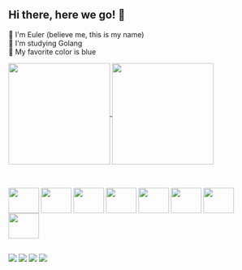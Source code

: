 ## Hi there, here we go! 🤝


🔵 I'm Euler (believe me, this is my name) <br>
🔵 I'm studying Golang <br>
🔵 My favorite color is blue

<div>
  <a href="https://github.com/Gomes34">
    <img height=200em align="center" src="https://github-readme-stats.vercel.app/api?username=gomes34&theme=tokyonight&rank_icon=github&include_all_commits=true" />
  </a>
  <a href="https://github.com/Gomes34">
    <img height=200em align="center" src="https://github-readme-stats.vercel.app/api/top-langs?username=gomes34&layout=compact&langs_count=8&card_width=320&theme=tokyonight" />
  </a>
</div>

##

<div style="display: inline-block"> <br>
  <img align="center" height="50" width="60" src="https://cdn.jsdelivr.net/gh/devicons/devicon@latest/icons/go/go-original.svg" />
  <img align="center" height="50" width="60" src="https://cdn.jsdelivr.net/gh/devicons/devicon@latest/icons/javascript/javascript-original.svg" />
  <img align="center" height="50" width="60" src="https://cdn.jsdelivr.net/gh/devicons/devicon@latest/icons/nodejs/nodejs-original-wordmark.svg" />
  <img align="center" height="50" width="60" src="https://cdn.jsdelivr.net/gh/devicons/devicon@latest/icons/python/python-original.svg" />
  <img align="center" height="50" width="60" src="https://cdn.jsdelivr.net/gh/devicons/devicon@latest/icons/mysql/mysql-plain-wordmark.svg" />
  <img align="center" height="50" width="60" src="https://cdn.jsdelivr.net/gh/devicons/devicon@latest/icons/sqlite/sqlite-original-wordmark.svg" />
  <img align="center" height="50" width="60" src="https://cdn.jsdelivr.net/gh/devicons/devicon@latest/icons/mongodb/mongodb-plain-wordmark.svg" />
  <img align="center" height="50" width="60" src="https://cdn.jsdelivr.net/gh/devicons/devicon@latest/icons/ubuntu/ubuntu-original.svg" />
</div>        

##

<div>
  <a href="mailto:euler.devbr@gmail.com" target="_blank"><img src="https://img.shields.io/badge/Gmail-D14836?style=for-the-badge&logo=gmail&logoColor=white" target"_blank"></a>
  <a href="https://www.instagram.com/go.mes3008/" target="_blank"><img src="https://img.shields.io/badge/Instagram-E4405F?style=for-the-badge&logo=instagram&logoColor=white" target"_blank"></a>
  <a href="https://www.linkedin.com/in/euler-medeiros/" target="_blank"><img src="https://img.shields.io/badge/LinkedIn-0077B5?style=for-the-badge&logo=linkedin&logoColor=white" target"_blank"></a>
  <a href="https://discord.com/users/224275634547851264" target="_blank"><img src="https://img.shields.io/badge/Discord-7289DA?style=for-the-badge&logo=discord&logoColor=white" target"_blank"></a>
</div>
          
